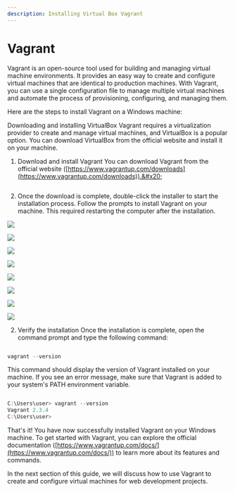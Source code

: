 ```yaml
---
description: Installing Virtual Box Vagrant
---
```


# Vagrant

Vagrant is an open-source tool used for building and managing virtual machine environments. It provides an easy way to create and configure virtual machines that are identical to production machines. With Vagrant, you can use a single configuration file to manage multiple virtual machines and automate the process of provisioning, configuring, and managing them.

Here are the steps to install Vagrant on a Windows machine:

Downloading and installing VirtualBox Vagrant requires a virtualization provider to create and manage virtual machines, and VirtualBox is a popular option. You can download VirtualBox from the official website and install it on your machine.

1. Download and install Vagrant You can download Vagrant from the official website ([https://www.vagrantup.com/downloads](https://www.vagrantup.com/downloads)).&#x20;

<figure><img src=".gitbook/assets/image (1) (1).png" alt=""><figcaption></figcaption></figure>

2. Once the download is complete, double-click the installer to start the installation process. Follow the prompts to install Vagrant on your machine. This required restarting the computer after the installation.

![](<.gitbook/assets/image (30).png>)

![](<.gitbook/assets/image (31).png>)

![](<.gitbook/assets/image (29).png>)

![](<.gitbook/assets/image (6).png>)

![](<.gitbook/assets/image (23) (1).png>)

![](<.gitbook/assets/image (25).png>)

![](<.gitbook/assets/image (11).png>)

![](<.gitbook/assets/image (17).png>)

2. &#x20;Verify the installation Once the installation is complete, open the command prompt and type the following command:

```powershell

vagrant --version

```

This command should display the version of Vagrant installed on your machine. If you see an error message, make sure that Vagrant is added to your system's PATH environment variable.

```powershell

C:\Users\user> vagrant --version
Vagrant 2.3.4
C:\Users\user>

```



That's it! You have now successfully installed Vagrant on your Windows machine. To get started with Vagrant, you can explore the official documentation ([https://www.vagrantup.com/docs/](https://www.vagrantup.com/docs/)) to learn more about its features and commands.

In the next section of this guide, we will discuss how to use Vagrant to create and configure virtual machines for web development projects.


